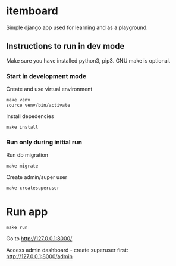 # itemboard

Simple django app used for learning and as a playground.

## Instructions to run in dev mode

Make sure you have installed python3, pip3. GNU make is optional.

### Start in development mode
Create and use virtual environment 
```
make venv
source venv/bin/activate
```

Install depedencies
```
make install
```
### Run only during initial run
Run db migration
```
make migrate
```
Create admin/super user
```
make createsuperuser
```

# Run app
```
make run
```
Go to  http://127.0.0.1:8000/

Access admin dashboard - create superuser first:
http://127.0.0.1:8000/admin